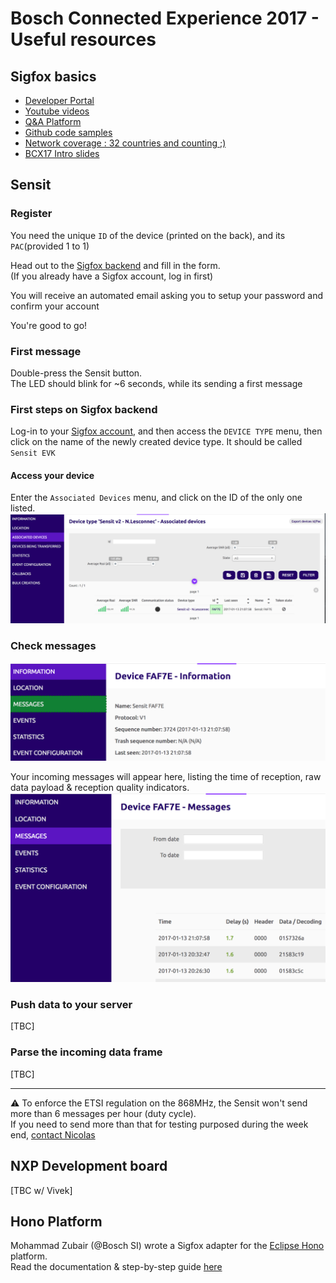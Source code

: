# Bosch Connected Experience 2017 - Useful resources

## Sigfox basics

* [Developer Portal](http://makers.sigfox.com)
* [Youtube videos](http://youtube.com/sigfox)
* [Q&A Platform](http://ask.sigfox.com)
* [Github code samples](http://github.com/sigfox)
* [Network coverage : 32 countries and counting ;) ](http://sigfox.com/coverage)
* [BCX17 Intro slides](https://www.slideshare.net/nicolsc-slides/bcx17-sigfox-intro)


## Sensit

### Register

You need the unique `ID` of the device (printed on the back), and its `PAC`(provided 1 to 1)

Head out to the [Sigfox backend](https://backend.sigfox.com/activate/sensit) and fill in the form.  
(If you already have a Sigfox account, log in first)


You will receive an automated email asking you to setup your password and confirm your account

You're good to go!

### First message

Double-press the Sensit button.  
The LED should blink for ~6 seconds, while its sending a first message

### First steps on Sigfox backend

Log-in to your [Sigfox account](http://backend.sigfox.com), and then access the `DEVICE TYPE` menu, then click on the name of the newly created device type. It should be called `Sensit EVK`

#### Access your device

Enter the `Associated Devices` menu, and click on the ID of the only one listed.
![Associated devices](./img/devices.png)

### Check messages
![Messages menu](./img/device-menu.png)

Your incoming messages will appear here, listing the time of reception, raw data payload & reception quality indicators.
![Messages panel](./img/messages.png)

### Push data to your server

[TBC]

### Parse the incoming data frame
[TBC]

---
⚠ To enforce the ETSI regulation on the 868MHz, the Sensit won't send more than 6 messages per hour (duty cycle).  
If you need to send more than that for testing purposed during the week end, [contact Nicolas](mailto:devrelations@sigfox.com) 



## NXP Development board

[TBC w/ Vivek]


## Hono Platform

Mohammad Zubair (@Bosch SI) wrote a Sigfox adapter for the [Eclipse Hono](http://hono.bosch-iot-suite.com) platform.  
Read the documentation & step-by-step guide [here](./Sigfox-to-hono.md)